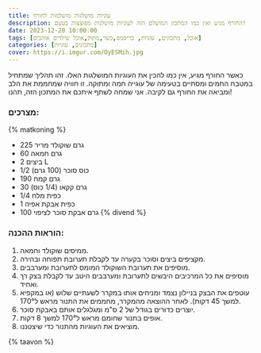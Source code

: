 ```yaml
---
title: עוגיות מושלגות מושלמות לחורף
description: החורף מגיע ואין כמו המתכון המושלם הזה לעוגיות מושלגות מפוצצות בטעם!
date: 2023-12-20 10:00:00
tags: [אוכל, מתכונים, עוגיות, כריסמס,כשר,מתוק,אוכל שילדים אוהבים]
categories: [מתכונים, עוגיות]
cover: https://i.imgur.com/OyESMih.jpg
---
```


כאשר החורף מגיע, אין כמו להכין את העוגיות המושלגות האלו. זהו תהליך שמתחיל במטבח החמים ומסתיים בטעימה של עוגייה חמה ומתוקה. זו חוויה שמחממת את הלב ומביאה את החורף גם לקיבה. אני שמחה לשתף איתכם את המתכון הזה, תהנו!

### מצרכים:
{% matkoning %}
- 225 גרם שוקולד מריר
- 60 גרם חמאה
- 2 ביצים L
- 1/2 כוס סוכר (100 גרם)
- 190 גרם קמח
- 30 גרם קקאו (1/4 כוס)
- 1/4 כפית מלח
- 1 כפית אבקת אפיה
- 100 גרם אבקת סוכר לציפוי
{% divend %}
### הוראות ההכנה: 
1.  ממיסים שוקולד וחמאה.
2.  מקציפים ביצים וסוכר בקערה עד לקבלת תערובת תפוחה ובהירה.
3.  מוסיפים את תערובת השוקולד המומס לתערובת ומערבבים.
4.  מוסיפים את כל המרכיבים היבשים לתערובת ומערבבים היטב עד לקבלת בצק רך ואחיד.
5.  עוטפים את הבצק בניילון נצמד ומניחים אותו במקרר לשעתיים שלוש (או במקפיא למשך 45 דקות). לאחר ההוצאה מהמקרר, מחממים את התנור מראש ל170°.
6.  יוצרים כדורים בגודל של 2 ס"מ ומגלגלים אותם באבקת סוכר.
7.  אופים בתנור שחומם מראש ל170° למשך 8 דקות.
8. מוציאים את העוגיות מהתנור כדי שיצטננו.

{% taavon %}